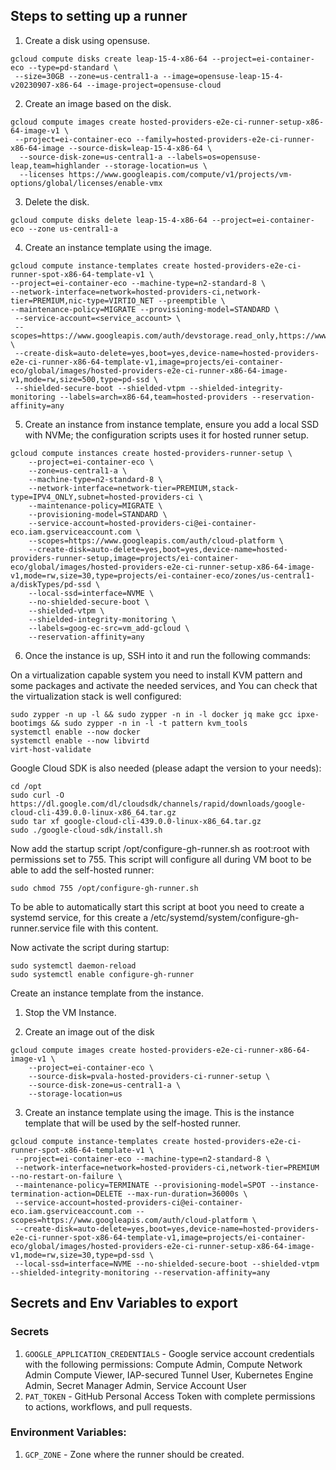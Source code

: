 ## Steps to setting up a runner

1. Create a disk using opensuse.
```shell
gcloud compute disks create leap-15-4-x86-64 --project=ei-container-eco --type=pd-standard \
 --size=30GB --zone=us-central1-a --image=opensuse-leap-15-4-v20230907-x86-64 --image-project=opensuse-cloud
```

2. Create an image based on the disk.

```shell
gcloud compute images create hosted-providers-e2e-ci-runner-setup-x86-64-image-v1 \
 --project=ei-container-eco --family=hosted-providers-e2e-ci-runner-x86-64-image --source-disk=leap-15-4-x86-64 \
  --source-disk-zone=us-central1-a --labels=os=opensuse-leap,team=highlander --storage-location=us \
  --licenses https://www.googleapis.com/compute/v1/projects/vm-options/global/licenses/enable-vmx
```

3. Delete the disk.
```shell
gcloud compute disks delete leap-15-4-x86-64 --project=ei-container-eco --zone us-central1-a
```

4. Create an instance template using the image.
```shell
gcloud compute instance-templates create hosted-providers-e2e-ci-runner-spot-x86-64-template-v1 \
--project=ei-container-eco --machine-type=n2-standard-8 \
--network-interface=network=hosted-providers-ci,network-tier=PREMIUM,nic-type=VIRTIO_NET --preemptible \
--maintenance-policy=MIGRATE --provisioning-model=STANDARD \
 --service-account=<service_account> \
 --scopes=https://www.googleapis.com/auth/devstorage.read_only,https://www.googleapis.com/auth/logging.write,https://www.googleapis.com/auth/monitoring.write,https://www.googleapis.com/auth/servicecontrol,https://www.googleapis.com/auth/service.management.readonly,https://www.googleapis.com/auth/trace.append \
 --create-disk=auto-delete=yes,boot=yes,device-name=hosted-providers-e2e-ci-runner-x86-64-template-v1,image=projects/ei-container-eco/global/images/hosted-providers-e2e-ci-runner-x86-64-image-v1,mode=rw,size=500,type=pd-ssd \
 --shielded-secure-boot --shielded-vtpm --shielded-integrity-monitoring --labels=arch=x86-64,team=hosted-providers --reservation-affinity=any
```

5. Create an instance from instance template, ensure you add a local SSD with NVMe; the configuration scripts uses it for hosted runner setup.
```shell
gcloud compute instances create hosted-providers-runner-setup \
    --project=ei-container-eco \
    --zone=us-central1-a \
    --machine-type=n2-standard-8 \
    --network-interface=network-tier=PREMIUM,stack-type=IPV4_ONLY,subnet=hosted-providers-ci \
    --maintenance-policy=MIGRATE \
    --provisioning-model=STANDARD \
    --service-account=hosted-providers-ci@ei-container-eco.iam.gserviceaccount.com \
    --scopes=https://www.googleapis.com/auth/cloud-platform \
    --create-disk=auto-delete=yes,boot=yes,device-name=hosted-providers-runner-setup,image=projects/ei-container-eco/global/images/hosted-providers-e2e-ci-runner-setup-x86-64-image-v1,mode=rw,size=30,type=projects/ei-container-eco/zones/us-central1-a/diskTypes/pd-ssd \
    --local-ssd=interface=NVME \
    --no-shielded-secure-boot \
    --shielded-vtpm \
    --shielded-integrity-monitoring \
    --labels=goog-ec-src=vm_add-gcloud \
    --reservation-affinity=any
```
6. Once the instance is up, SSH into it and run the following commands:

On a virtualization capable system you need to install KVM pattern and some packages and activate the needed services, and You can check that the virtualization stack is well configured:
```shell
sudo zypper -n up -l && sudo zypper -n in -l docker jq make gcc ipxe-bootimgs && sudo zypper -n in -l -t pattern kvm_tools
systemctl enable --now docker
systemctl enable --now libvirtd
virt-host-validate
```

Google Cloud SDK is also needed (please adapt the version to your needs):
```shell
cd /opt
sudo curl -O https://dl.google.com/dl/cloudsdk/channels/rapid/downloads/google-cloud-cli-439.0.0-linux-x86_64.tar.gz
sudo tar xf google-cloud-cli-439.0.0-linux-x86_64.tar.gz
sudo ./google-cloud-sdk/install.sh
```

Now add the startup script /opt/configure-gh-runner.sh as root:root  with permissions set to 755. This script will configure all during VM boot to be able to add the self-hosted runner:
```shell
sudo chmod 755 /opt/configure-gh-runner.sh
```
To be able to automatically start this script at boot you need to create a systemd service, for this create a /etc/systemd/system/configure-gh-runner.service  file with this content.

Now activate the script during startup:
```shell
sudo systemctl daemon-reload
sudo systemctl enable configure-gh-runner
```

Create an instance template from the instance.

1. Stop the VM Instance.

2. Create an image out of the disk
```shell
gcloud compute images create hosted-providers-e2e-ci-runner-x86-64-image-v1 \
    --project=ei-container-eco \
    --source-disk=pvala-hosted-providers-ci-runner-setup \
    --source-disk-zone=us-central1-a \
    --storage-location=us
```

3. Create an instance template using the image. This is the instance template that will be used by the self-hosted runner.
```shell
gcloud compute instance-templates create hosted-providers-e2e-ci-runner-spot-x86-64-template-v1 \
 --project=ei-container-eco --machine-type=n2-standard-8 \
 --network-interface=network=hosted-providers-ci,network-tier=PREMIUM --no-restart-on-failure \
 --maintenance-policy=TERMINATE --provisioning-model=SPOT --instance-termination-action=DELETE --max-run-duration=36000s \
 --service-account=hosted-providers-ci@ei-container-eco.iam.gserviceaccount.com --scopes=https://www.googleapis.com/auth/cloud-platform \
 --create-disk=auto-delete=yes,boot=yes,device-name=hosted-providers-e2e-ci-runner-spot-x86-64-template-v1,image=projects/ei-container-eco/global/images/hosted-providers-e2e-ci-runner-setup-x86-64-image-v1,mode=rw,size=30,type=pd-ssd \
 --local-ssd=interface=NVME --no-shielded-secure-boot --shielded-vtpm --shielded-integrity-monitoring --reservation-affinity=any
```

## Secrets and Env Variables to export
### Secrets
1. `GOOGLE_APPLICATION_CREDENTIALS` - Google service account credentials with the following permissions: Compute Admin, Compute Network Admin Compute Viewer, IAP-secured Tunnel User, Kubernetes Engine Admin, Secret Manager Admin, Service Account User
2. `PAT_TOKEN` - GitHub Personal Access Token with complete permissions to actions, workflows, and pull requests.

### Environment Variables:
1. `GCP_ZONE` - Zone where the runner should be created.